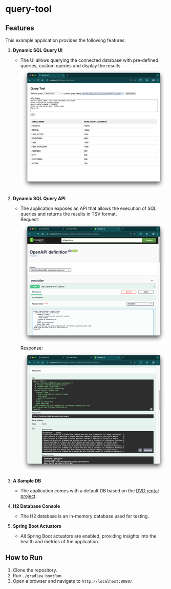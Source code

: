 # query-tool

## Features

This example application provides the following features:

1. **Dynamic SQL Query UI**
    - The UI allows querying the connected database with pre-defined queries, 
      custom queries and display the results
      ![query-tool](./doc/query-tool.png)

2. **Dynamic SQL Query API**
    - The application exposes an API that allows the execution of SQL queries  and returns the results in TSV format.  
      Request:  
      ![Query API Request](./doc/swagger1.png)  
      Response:  
      ![Query API Response](./doc/swagger2.png)

3. **A Sample DB**
    - The application comes with a default DB based on the
      [DVD rental project](https://github.com/gordonkwokkwok/DVD-Rental-PostgreSQL-Project).

4. **H2 Database Console**
    - The H2 database is an in-memory database used for testing.

5. **Spring Boot Actuators**
    - All Spring Boot actuators are enabled, providing insights into the health and metrics of the application.

## How to Run

1. Clone the repository.
2. Run `./gradlew bootRun`.
3. Open a browser and navigate to `http://localhost:8080/`.
